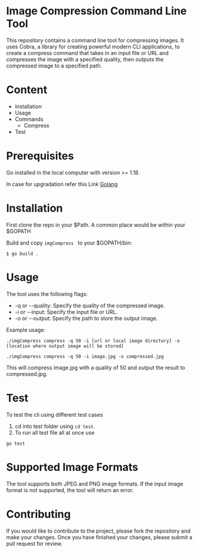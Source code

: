 # Image Compression Command Line Tool

This repository contains a command line tool for compressing images. It uses Cobra, a library for creating powerful modern CLI applications, to create a compress command that takes in an input file or URL and compresses the image with a specified quality, then outputs the compressed image to a specified path.

# Content

* Installation
* Usage
* Commands
  * Compress
* Test

# Prerequisites
Go installed in the local computer with version >= 1.18.

In case for upgradation refer this Link [Golang](https://www.golinuxcloud.com/upgrade-go-version/)

# Installation
First clone the repo in your $Path. A common place would be within your $GOPATH

Build and copy ```imgCompress ``` to your $GOPATH/bin:

```
$ go build .
```

# Usage

The tool uses the following flags:

* -q or --quality: Specify the quality of the compressed image.
* -i or --input: Specify the input file or URL.
* -o or --output: Specify the path to store the output image.

Example usage:

```
./imgCompress compress -q 50 -i [url or local image directory] -o [location where output image will be stored]

./imgCompress compress -q 50 -i image.jpg -o compressed.jpg

```

This will compress image.jpg with a quality of 50 and output the result to compressed.jpg.

# Test
To test the cli using different test cases 
1. cd into test folder using ```cd test```.
2. To run all test file all at once use 
```
go test
```
# Supported Image Formats

The tool supports both JPEG and PNG image formats. If the input image format is not supported, the tool will return an error.

# Contributing
If you would like to contribute to the project, please fork the repository and make your changes. Once you have finished your changes, please submit a pull request for review.






